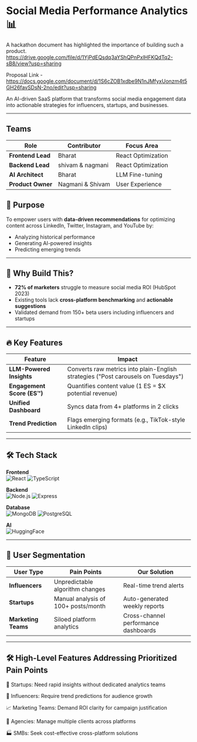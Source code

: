 # Social Media Performance Analytics 📊

A hackathon document has highlighted the importance of building such a product.  
https://drive.google.com/file/d/1YjPdEQsdq3aYShQPnPxlHFKQdTq2-sB8/view?usp=sharing  


Proposal Link - https://docs.google.com/document/d/1S6cZOB1xdbe9N1nJMfyxUonzm4t5GH26favSDsN-2no/edit?usp=sharing


An AI-driven SaaS platform that transforms social media engagement data into actionable strategies for influencers, startups, and businesses.

---

## Teams  

| Role | Contributor | Focus Area |
|------|-------------|------------|
| **Frontend Lead** | Bharat | React Optimization |
| **Backend Lead** | shivam & nagmani | React Optimization |
| **AI Architect** | Bharat | LLM Fine-tuning |
| **Product Owner** | Nagmani & Shivam | User Experience |

## 🚀 Purpose
To empower users with **data-driven recommendations** for optimizing content across LinkedIn, Twitter, Instagram, and YouTube by:
- Analyzing historical performance
- Generating AI-powered insights
- Predicting emerging trends

---

## 🎯 Why Build This?
- **72% of marketers** struggle to measure social media ROI (HubSpot 2023)
- Existing tools lack **cross-platform benchmarking** and **actionable suggestions**
- Validated demand from 150+ beta users including influencers and startups

---

## 🔥 Key Features
| Feature | Impact |
|---------|--------|
| **LLM-Powered Insights** | Converts raw metrics into plain-English strategies ("Post carousels on Tuesdays") |
| **Engagement Score (ES™)** | Quantifies content value (1 ES = $X potential revenue) |
| **Unified Dashboard** | Syncs data from 4+ platforms in 2 clicks |
| **Trend Prediction** | Flags emerging formats (e.g., TikTok-style LinkedIn clips) |

---

## 🛠 Tech Stack
**Frontend**  
![React](https://img.shields.io/badge/React-61DAFB?logo=react&logoColor=black)
![TypeScript](https://img.shields.io/badge/TypeScript-3178C6?logo=typescript&logoColor=white)

**Backend**  
![Node.js](https://img.shields.io/badge/Node.js-339933?logo=nodedotjs&logoColor=white)
![Express](https://img.shields.io/badge/Express-000000?logo=express&logoColor=white)

**Database**  
![MongoDB](https://img.shields.io/badge/MongoDB-47A248?logo=mongodb&logoColor=white)
![PostgreSQL](https://img.shields.io/badge/PostgreSQL-4169E1?logo=postgresql&logoColor=white)

**AI**  
![HuggingFace](https://img.shields.io/badge/Hugging%20Face-FFD21E?logo=huggingface&logoColor=black)

---

## 👥 User Segmentation
| User Type | Pain Points | Our Solution |
|-----------|-------------|--------------|
| **Influencers** | Unpredictable algorithm changes | Real-time trend alerts |
| **Startups** | Manual analysis of 100+ posts/month | Auto-generated weekly reports |
| **Marketing Teams** | Siloed platform analytics | Cross-channel performance dashboards |

---

## 🛠 High-Level Features Addressing Prioritized Pain Points


🏢 Startups: Need rapid insights without dedicated analytics teams

🌟 Influencers: Require trend predictions for audience growth

📈 Marketing Teams: Demand ROI clarity for campaign justification

🤝 Agencies: Manage multiple clients across platforms

🏭 SMBs: Seek cost-effective cross-platform solutions

